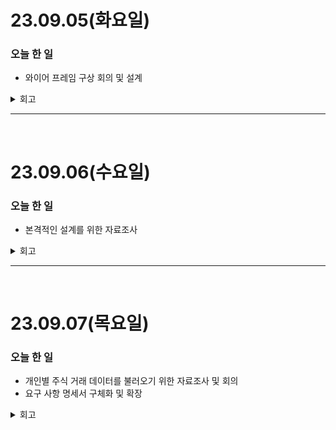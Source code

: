 # 23.09.05(화요일)
### 오늘 한 일
- 와이어 프레임 구상 회의 및 설계

<details>
<summary>회고</summary>
<div markdown="1">
🖋️ Keep : 다함께 와이어프레임을 열심히 그렸다.

🖍️*Problem* : 하루 빠져서 조금 동기화가 덜 된 느낌

💡*Try* : 작성해놓은 요구사항 정의서 읽어보고 동기화하기, 내가 할 수 있는 일 생각해오기
</div>

</details>

----
<br>

# 23.09.06(수요일)
### 오늘 한 일
- 본격적인 설계를 위한 자료조사

<details>
<summary>회고</summary>
<div markdown="1">
🖋️ Keep : 지속적인 참여

🖍️*Problem* : ERD, API 등 설계가 빠르게 진행되야할 것 같은데 자료조사에서 발목이 잡혔다. 키움증권 계좌가 없다보니 테스트하는 것에서도 발목이 잡혔다.

💡*Try* : 키움증권 계좌 개설해오기
</div>

</details>

----
<br>

# 23.09.07(목요일)
### 오늘 한 일
- 개인별 주식 거래 데이터를 불러오기 위한 자료조사 및 회의
- 요구 사항 명세서 구체화 및 확장

<details>
<summary>회고</summary>
<div markdown="1">
🖋️ Keep : 요구 사항 명세서를 구체화하면서 생각을 일치시켜 나가고 있다.

🖍️*Problem* : 기업 정보나 데이터 처리 등에 관한 자료 조사가 부족했던 것 같다.

💡*Try* : API 자료 조사를 하며 어떻게 구현할 지 구체화 하기
</div>

</details>